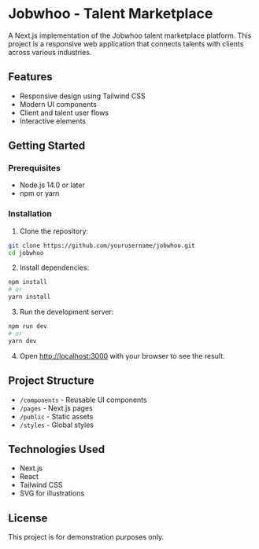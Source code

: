 # Jobwhoo - Talent Marketplace

A Next.js implementation of the Jobwhoo talent marketplace platform. This project is a responsive web application that connects talents with clients across various industries.

## Features

- Responsive design using Tailwind CSS
- Modern UI components
- Client and talent user flows
- Interactive elements

## Getting Started

### Prerequisites

- Node.js 14.0 or later
- npm or yarn

### Installation

1. Clone the repository:
```bash
git clone https://github.com/yourusername/jobwhoo.git
cd jobwhoo
```

2. Install dependencies:
```bash
npm install
# or
yarn install
```

3. Run the development server:
```bash
npm run dev
# or
yarn dev
```

4. Open [http://localhost:3000](http://localhost:3000) with your browser to see the result.

## Project Structure

- `/components` - Reusable UI components
- `/pages` - Next.js pages
- `/public` - Static assets
- `/styles` - Global styles

## Technologies Used

- Next.js
- React
- Tailwind CSS
- SVG for illustrations

## License

This project is for demonstration purposes only. 